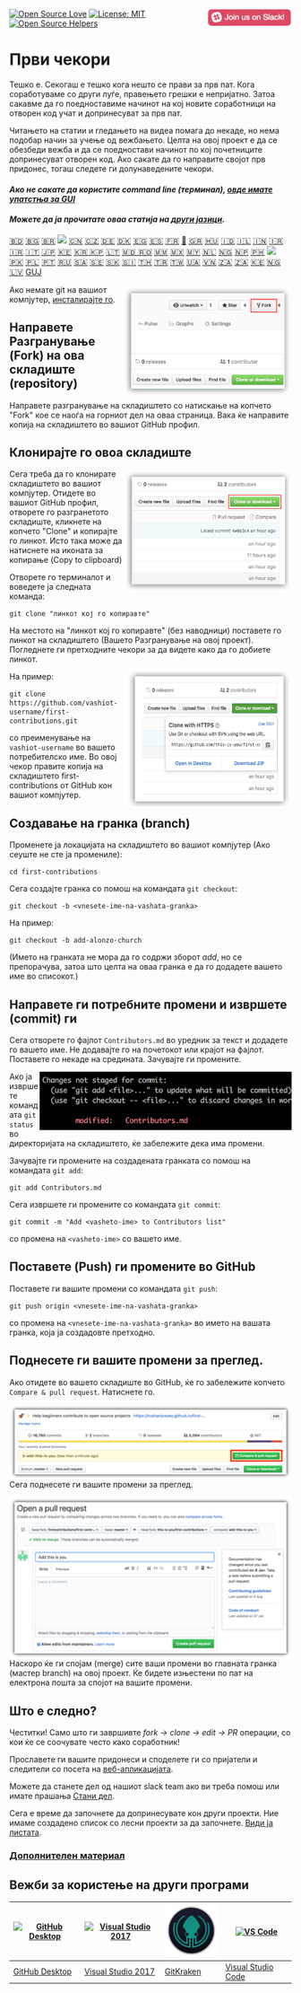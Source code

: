 [![Open Source Love](https://badges.frapsoft.com/os/v1/open-source.svg?v=103)](https://github.com/ellerbrock/open-source-badges/)
[<img align="right" width="150" src="../assets/join-slack-team.png">](https://join.slack.com/t/firstcontributors/shared_invite/enQtNjkxNzQwNzA2MTMwLTVhMWJjNjg2ODRlNWZhNjIzYjgwNDIyZWYwZjhjYTQ4OTBjMWM0MmFhZDUxNzBiYzczMGNiYzcxNjkzZDZlMDM)
[![License: MIT](https://img.shields.io/badge/License-MIT-green.svg)](https://opensource.org/licenses/MIT)
[![Open Source Helpers](https://www.codetriage.com/roshanjossey/first-contributions/badges/users.svg)](https://www.codetriage.com/roshanjossey/first-contributions)


# Први чекори

Тешко е. Секогаш е тешко кога нешто се прави за прв пат. Кога соработуваме со други луѓе, правењето грешки е непријатно. Затоа сакавме да го поедноставиме начинот на кој новите соработници на отворен код учат и допринесуват за прв пат.

Читањето на статии и гледањето на видеа помага до некаде, но нема подобар начин за учење од вежбањето. Целта на овој проект е да се обезбеди вежба и да се поедностави начинот по кој почетниците допринесуват отворен код. Ако сакате да го направите својот прв придонес, тогаш следете ги долунаведените чекори.

#### *Ако не сакате да користите command line (терминал), [овде имате упатстња за GUI]( #tutorials-using-other-tools )*

#### *Можете да ја прочитате оваа статија на [други јазици](translations/Translations.md).*

[:bangladesh:](translations/README.bn.md)
[🇧🇬](translations/README.bg.md)
[🇧🇷](translations/README.pt_br.md)
[<img src="assets/catalan1.png" width="22">](translations/README.ca.md)
[🇨🇳](translations/README.chs.md)
[🇨🇿](translations/README.cs.md)
[🇩🇪](translations/README.de.md)
[🇩🇰](translations/README.da.md)
[🇪🇬](translations/README.eg.md)
[🇪🇸](translations/README.es.md)
[🇫🇷](translations/README.fr.md)
[🏴](translations/README.gl.md)
[🇬🇷](translations/README.gr.md)
[🇭🇺](translations/README.hu.md)
[🇮🇩](translations/README.id.md)
[🇮🇱](translations/README.hb.md)
[🇮🇳](translations/Translations.md)
[🇮🇷](translations/README.fa.md)
[🇮🇷](translations/README.fa.en.md)
[🇮🇹](translations/README.it.md)
[🇯🇵](translations/README.ja.md)
[🇰🇪](translations/README.kws.md)
[🇰🇷 🇰🇵](translations/README.ko.md)
[🇱🇹](translations/README.lt.md)
[🇲🇩 🇷🇴](translations/README.ro.md)
[🇲🇲](translations/README.mm_unicode.md)
[🇲🇽](translations/README.mx.md)
[🇲🇾](translations/README.my.md)
[🇳🇱](translations/README.nl.md)
[🇳🇬](translations/README.igb.md)
[🇳🇵](translations/README.np.md)
[🇵🇭](translations/README.tl.md)
[<img src="assets/pirate.png" width="22">](translations/README.en-pirate.md)
[🇵🇰](translations/README.ur.md)
[🇵🇱](translations/README.pl.md)
[🇵🇹](translations/README.pt-pt.md)
[🇷🇺](translations/README.ru.md)
[🇸🇦](translations/README.ar.md)
[🇸🇪](translations/README.se.md)
[:slovakia:](translations/README.slk.md)
[:slovenia:](translations/README.sl.md)
[🇹🇭](translations/README.th.md)
[🇹🇷](translations/README.tr.md)
[🇹🇼](translations/README.cht.md)
[🇺🇦](translations/README.ua.md)
[🇻🇳](translations/README.vn.md)
[🇿🇦](translations/README.zul.md)
[🇿🇦](translations/README.afk.md)
[🇰🇪](translations/README.kws.md)
[🇳🇬](translations/README.igb.md)
[🇱🇻](translations/README.lv.md)
[GUJ](translations/README.guj.md)



<img align="right" width="300" src="../assets/fork.png" alt="fork this repository" />

Ако немате git на вашиот компјутер, [инсталирајте го]( https://help.github.com/articles/set-up-git/).

## Направете Разгранување (Fork) на ова складиште (repository)

Направете разгранување на складиштето со натискање на копчето "Fork" кое се наоѓа на горниот дел на оваа страница.
Вака ќе направите копија на складиштето во вашиот GitHub профил.

## Клонирајте го овоа складиште

<img align="right" width="300" src="../assets/clone.png" alt="clone this repository" />

Сега треба да го клонирате складиштето во вашиот компјутер. Отидете во вашиот GitHub профил, отворете го разгранетото складиште,
кликнете на копчето "Clone" и копирајте го линкот. Исто така може да натиснете на иконата за копирање (Copy to clipboard)

Отворете го терминалот и воведете ја следната команда:

```
git clone "линкот кој го копиравте"
```
На местото на "линкот кој го копиравте" (без наводници) поставете го линкот на складиштето (Вашето Разгранување на овој проект). Погледнете ги претходните чекори за да видете како да го добиете линкот.

<img align="right" width="300" src="../assets/copy-to-clipboard.png" alt="copy URL to clipboard" />

На пример:
```
git clone https://github.com/vashiot-username/first-contributions.git
```
со преименување на `vashiot-username` во вашето потребителско име. Во овој чекор правите копија на складиштето first-contributions от GitHub кон вашиот компјутер.

## Создавање на гранка (branch)

Променете ја локацијата на складиштето во вашиот компјутер (Ако сеуште не сте ја промениле):

```
cd first-contributions
```
Сега создајте гранка со помош на командата `git checkout`:
```
git checkout -b <vnesete-ime-na-vashata-granka>
```

На пример:
```
git checkout -b add-alonzo-church
```
(Името на гранката не мора да го содржи зборот  *add*, но се препорачува, затоа што целта на оваа гранка е да го додадете вашето име во списокот.)

## Направете ги потребните промени и извршете (commit) ги

Сега отворете го фајлот `Contributors.md` во уредник за текст и додадете го вашето име. Не додавајте го на почетокот или крајот на фајлот. Поставете го некаде на средината. Зачувајте ги промените.

<img align="right" width="450" src="../assets/git-status.png" alt="git status" />


Ако ја извршете командата `git status` во директоријата на складиштето, ќе забележите дека има промени.


Зачувајте ги промените на создадената гранката со помош на командата `git add`:

```
git add Contributors.md
```

Сега извршете ги промените со командата `git commit`:
```
git commit -m "Add <vasheto-ime> to Contributors list"
```
со промена на `<vasheto-ime>` со вашето име.

## Поставете (Push) ги промените во GitHub

Поставете ги вашите промени со командата `git push`:
```
git push origin <vnesete-ime-na-vashata-granka>
```
со промена на `<vnesete-ime-na-vashata-granka>` во името на вашата гранка, која ја создадовте претходно.

## Поднесете ги вашите промени за преглед.

Ако отидете во вашето складиште во GitHub, ќе го забележите копчето `Compare & pull request`. Натиснете го.

<img style="float: right;" src="../assets/compare-and-pull.png" alt="create a pull request" />

Сега поднесете ги вашите промени за преглед.

<img style="float: right;" src="../assets/submit-pull-request.png" alt="submit pull request" />

Наскоро ќе ги спојам (merge) сите ваши промени во главната гранка (мастер branch) на овој проект. Ќе бидете изњестени по пат на електрона пошта за спојот на вашите промени.

## Што е следно?

Честитки!  Само што ги завршивте _fork -> clone -> edit -> PR_ операции, со кои ќе се соочувате често како соработник!

Прославете ги вашите придонеси и споделете ги со пријатели и следители со посета на [веб-апликацијата](https://roshanjossey.github.io/first-contributions/#social-share).

Можете да станете дел од нашиот slack team ако ви треба помош или имате прашања  [Стани дел](https://join.slack.com/t/firstcontributors/shared_invite/enQtMzE1MTYwNzI3ODQ0LTZiMDA2OGI2NTYyNjM1MTFiNTc4YTRhZTg4OWZjMzA0ZWZmY2UxYzVkMzI1ZmVmOWI4ODdkZWQwNTM2NDVmNjY).

Сега е време да започнете да допринесувате кон други проекти. Ние имаме создадено список со лесни проекти за да започнете. [Види ја листата](https://roshanjossey.github.io/first-contributions/#project-list).

### [Дополнителен материал](../additional-material/git_workflow_scenarios/additional-material.md)


## Вежби за користење на други програми

|<a href="../github-desktop-tutorial.md"><img alt="GitHub Desktop" src="https://desktop.github.com/images/desktop-icon.svg" width="100"></a>|<a href="../github-windows-vs2017-tutorial.md"><img alt="Visual Studio 2017" src="https://upload.wikimedia.org/wikipedia/commons/c/cd/Visual_Studio_2017_Logo.svg" width="100"></a>|<a href="../gitkraken-tutorial.md"><img alt="GitKraken" src="../assets/gk-icon.png" width="100"></a>|<a href="../github-windows-vs-code-tutorial.md"><img alt="VS Code" src="https://upload.wikimedia.org/wikipedia/commons/2/2d/Visual_Studio_Code_1.18_icon.svg" width=100></a>|
|---|---|---|---|
|[GitHub Desktop](../github-desktop-tutorial.md)|[Visual Studio 2017](../github-windows-vs2017-tutorial.md)|[GitKraken](../gitkraken-tutorial.md)|[Visual Studio Code](../github-windows-vs-code-tutorial.md)|

